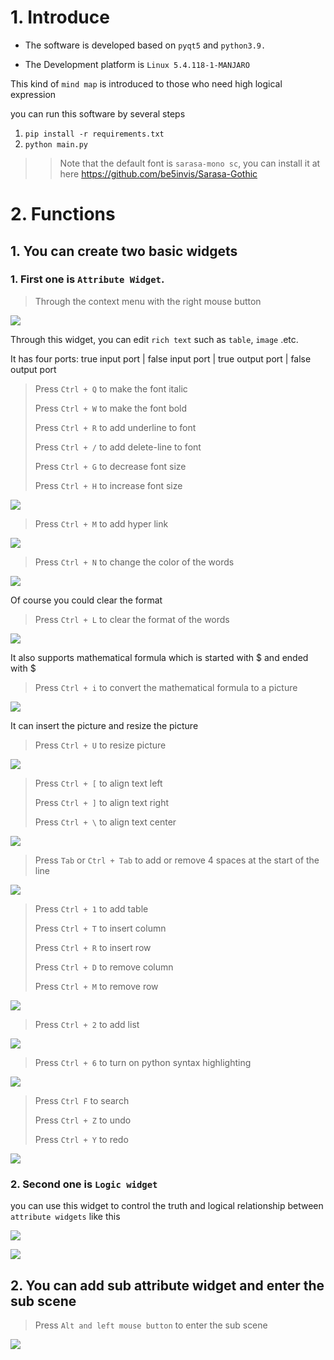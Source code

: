 # 1. Introduce

- The software is developed based on `pyqt5` and `python3.9.`

- The Development platform is `Linux 5.4.118-1-MANJARO`

This kind of `mind map` is introduced to those who need high logical expression

you can run this software by several steps

1. `pip install -r requirements.txt`
2. `python main.py`

>> Note that the default font is `sarasa-mono sc`, you can install it at here https://github.com/be5invis/Sarasa-Gothic

# 2. Functions

## 1. You can create two basic widgets

### 1. First one is `Attribute Widget`.

> Through the context menu with the right mouse button

![](https://raw.githubusercontent.com/yetao0806/CloudImage/main/NodeNote/create_attribute_widget.gif)

Through this widget, you can edit `rich text` such as `table`, `image` .etc.

It has four ports: true input port | false input port | true output port | false output port

> Press `Ctrl + Q` to make the font italic
>
> Press `Ctrl + W` to make the font bold
>
> Press `Ctrl + R` to add underline to font
>
> Press `Ctrl + /` to add delete-line to font
>
> Press `Ctrl + G` to decrease font size
>
> Press `Ctrl + H` to increase font size

![](https://raw.githubusercontent.com/yetao0806/CloudImage/main/NodeNote/rich_text.gif)

> Press `Ctrl + M` to add hyper link

![](https://raw.githubusercontent.com/yetao0806/CloudImage/main/NodeNote/hyperlink.gif)

> Press `Ctrl + N` to change the color of the words

![](https://raw.githubusercontent.com/yetao0806/CloudImage/main/NodeNote/font_color.gif)

Of course you could clear the format

> Press `Ctrl + L` to clear the format of the words

![](https://raw.githubusercontent.com/yetao0806/CloudImage/main/NodeNote/clear_format.gif)

It also supports mathematical formula which is started with $ and ended with $

> Press `Ctrl + i` to convert the mathematical formula to a picture

![](https://raw.githubusercontent.com/yetao0806/CloudImage/main/NodeNote/math.gif)

It can insert the picture and resize the picture

> Press `Ctrl + U` to resize picture

![](https://raw.githubusercontent.com/yetao0806/CloudImage/main/NodeNote/picture.gif)

> Press `Ctrl + [` to align text left
>
> Press `Ctrl + ]` to align text right
>
> Press `Ctrl + \` to align text center

![](https://raw.githubusercontent.com/yetao0806/CloudImage/main/NodeNote/align_text.gif)

> Press `Tab` or `Ctrl + Tab` to add or remove 4 spaces at the start of the line

![](https://raw.githubusercontent.com/yetao0806/CloudImage/main/NodeNote/tab.gif)

> Press `Ctrl + 1` to add table 
>
> Press `Ctrl + T` to insert column
>
> Press `Ctrl + R` to insert row
>
> Press `Ctrl + D` to remove column
>
> Press `Ctrl + M` to remove row

![](https://raw.githubusercontent.com/yetao0806/CloudImage/main/NodeNote/table.gif)

> Press `Ctrl + 2` to add list

![](https://raw.githubusercontent.com/yetao0806/CloudImage/main/NodeNote/list.gif)

> Press `Ctrl + 6` to turn on python syntax highlighting

![](https://raw.githubusercontent.com/yetao0806/CloudImage/main/NodeNote/python_highter.gif)

> Press `Ctrl F` to search
>
> Press `Ctrl + Z` to undo
>
> Press `Ctrl + Y` to redo

![](https://raw.githubusercontent.com/yetao0806/CloudImage/main/NodeNote/search.gif)

### 2. Second one is `Logic widget`

you can use this widget to control the truth and logical relationship  between `attribute widgets` like this

![](https://raw.githubusercontent.com/yetao0806/CloudImage/main/NodeNote/logic_widget.gif)

![](https://raw.githubusercontent.com/yetao0806/CloudImage/main/NodeNote/colli.gif)

## 2. You can add sub attribute widget and enter the sub scene

> Press `Alt and left mouse button` to enter the sub scene

![](https://raw.githubusercontent.com/yetao0806/CloudImage/main/NodeNote/sub_scene.gif)

